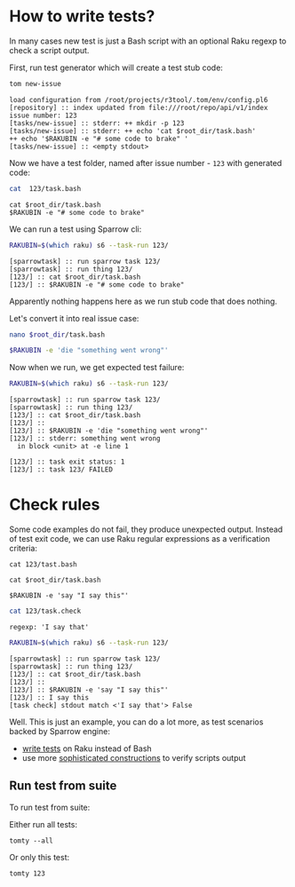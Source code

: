 # How to write tests?

In many cases new test is just a Bash script with an optional Raku regexp to check a script output.

First, run test generator which will create a test stub code:

```bash
tom new-issue
```

```
load configuration from /root/projects/r3tool/.tom/env/config.pl6
[repository] :: index updated from file:///root/repo/api/v1/index
issue number: 123
[tasks/new-issue] :: stderr: ++ mkdir -p 123
[tasks/new-issue] :: stderr: ++ echo 'cat $root_dir/task.bash'
++ echo '$RAKUBIN -e "# some code to brake" '
[tasks/new-issue] :: <empty stdout>
```

Now we have a test folder, named after issue number - `123` with generated code:

```bash
cat  123/task.bash
```

```
cat $root_dir/task.bash
$RAKUBIN -e "# some code to brake"
```

We can run a test using Sparrow cli:

```bash
RAKUBIN=$(which raku) s6 --task-run 123/
```

```
[sparrowtask] :: run sparrow task 123/
[sparrowtask] :: run thing 123/
[123/] :: cat $root_dir/task.bash
[123/] :: $RAKUBIN -e "# some code to brake"
```

Apparently nothing happens here as we run stub code that does nothing.

Let's convert it into real issue case:

```bash
nano $root_dir/task.bash
```

```bash
$RAKUBIN -e 'die "something went wrong"'
```

Now when we run, we get expected test failure:

```bash
RAKUBIN=$(which raku) s6 --task-run 123/
```

```
[sparrowtask] :: run sparrow task 123/
[sparrowtask] :: run thing 123/
[123/] :: cat $root_dir/task.bash
[123/] ::
[123/] :: $RAKUBIN -e 'die "something went wrong"'
[123/] :: stderr: something went wrong
  in block <unit> at -e line 1

[123/] :: task exit status: 1
[123/] :: task 123/ FAILED
```

# Check rules

Some code examples do not fail, they produce unexpected output. Instead of test exit code, we can use
Raku regular expressions as a verification criteria:

```
cat 123/tast.bash
```

```
cat $root_dir/task.bash

$RAKUBIN -e 'say "I say this"'
```

```bash
cat 123/task.check
```

```
regexp: 'I say that'
```

```bash
RAKUBIN=$(which raku) s6 --task-run 123/
```

```
[sparrowtask] :: run sparrow task 123/
[sparrowtask] :: run thing 123/
[123/] :: cat $root_dir/task.bash
[123/] ::
[123/] :: $RAKUBIN -e 'say "I say this"'
[123/] :: I say this
[task check] stdout match <'I say that'> False
```

Well. This is just an example, you can do a lot more, as test scenarios backed by Sparrow engine:

* [write tests](https://github.com/melezhik/Sparrow6/blob/master/documentation/development.md) on Raku instead of Bash
* use more [sophisticated constructions](https://github.com/melezhik/Sparrow6/blob/master/documentation/taskchecks.md) to verify scripts output


## Run test from suite

To run test from suite:

Either run all tests:

```
tomty --all 
```

Or only this test:

```
tomty 123
```
